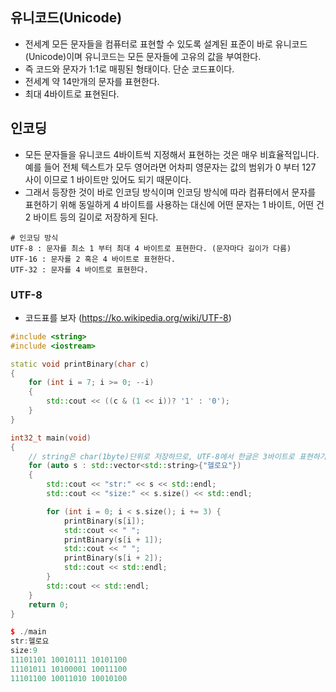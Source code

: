## 유니코드(Unicode)
* 전세계 모든 문자들을 컴퓨터로 표현할 수 있도록 설계된 표준이 바로 유니코드(Unicode)이며 유니코드는 모든 문자들에 고유의 값을 부여한다.
* 즉 코드와 문자가 1:1로 매핑된 형태이다. 단순 코드표이다.
* 전세계 약 14만개의 문자를 표현한다.
* 최대 4바이트로 표현된다.

## 인코딩
* 모든 문자들을 유니코드 4바이트씩 지정해서 표현하는 것은 매우 비효율적입니다. 예를 들어 전체 텍스트가 모두 영어라면 어차피 영문자는 값의 범위가 0 부터 127 사이 이므로 1 바이트만 있어도 되기 때문이다.
* 그래서 등장한 것이 바로 인코딩 방식이며 인코딩 방식에 따라 컴퓨터에서 문자를 표현하기 위해 동일하게 4 바이트를 사용하는 대신에 어떤 문자는 1 바이트, 어떤 건 2 바이트 등의 길이로 저장하게 된다.

```
# 인코딩 방식
UTF-8 : 문자를 최소 1 부터 최대 4 바이트로 표현한다. (문자마다 길이가 다름)
UTF-16 : 문자를 2 혹은 4 바이트로 표현한다.
UTF-32 : 문자를 4 바이트로 표현한다.
```

### UTF-8
* 코드표를 보자 (https://ko.wikipedia.org/wiki/UTF-8)
```C++
#include <string>
#include <iostream>

static void printBinary(char c)
{
    for (int i = 7; i >= 0; --i)
    {
        std::cout << ((c & (1 << i))? '1' : '0');
    }
}

int32_t main(void)
{
    // string은 char(1byte)단위로 저장하므로, UTF-8에서 한글은 3바이트로 표현하기 때문에 size는 9이다.
    for (auto s : std::vector<std::string>{"헬로요"})
    {
        std::cout << "str:" << s << std::endl;
        std::cout << "size:" << s.size() << std::endl;

        for (int i = 0; i < s.size(); i += 3) {
            printBinary(s[i]);
            std::cout << " ";
            printBinary(s[i + 1]);
            std::cout << " ";
            printBinary(s[i + 2]);
            std::cout << std::endl;
        }
        std::cout << std::endl;
    }
    return 0;
}

$ ./main
str:헬로요
size:9
11101101 10010111 10101100
11101011 10100001 10011100
11101100 10011010 10010100
```
